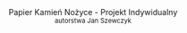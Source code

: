 <div style="text-align: center;">Papier Kamień Nożyce - Projekt Indywidualny<br><small>autorstwa Jan Szewczyk</small></div>